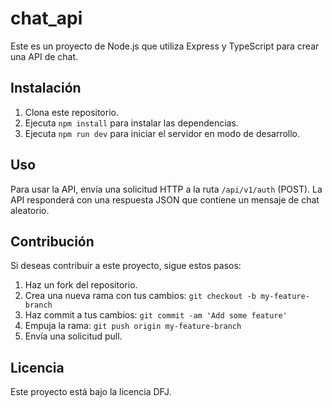 # chat_api

Este es un proyecto de Node.js que utiliza Express y TypeScript para crear una API de chat.

## Instalación

1. Clona este repositorio.
2. Ejecuta `npm install` para instalar las dependencias.
3. Ejecuta `npm run dev` para iniciar el servidor en modo de desarrollo.

## Uso

Para usar la API, envía una solicitud HTTP a la ruta `/api/v1/auth` (POST). La API responderá con una respuesta JSON que contiene un mensaje de chat aleatorio.

## Contribución

Si deseas contribuir a este proyecto, sigue estos pasos:

1. Haz un fork del repositorio.
2. Crea una nueva rama con tus cambios: `git checkout -b my-feature-branch`
3. Haz commit a tus cambios: `git commit -am 'Add some feature'`
4. Empuja la rama: `git push origin my-feature-branch`
5. Envía una solicitud pull.

## Licencia

Este proyecto está bajo la licencia DFJ.
